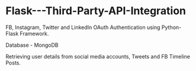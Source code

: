 # Flask---Third-Party-API-Integration


FB, Instagram, Twitter and LinkedIn OAuth Authentication using Python-Flask Framework.

Database - MongoDB

Retrieving user details from social media accounts, Tweets and FB Timeline Posts.
